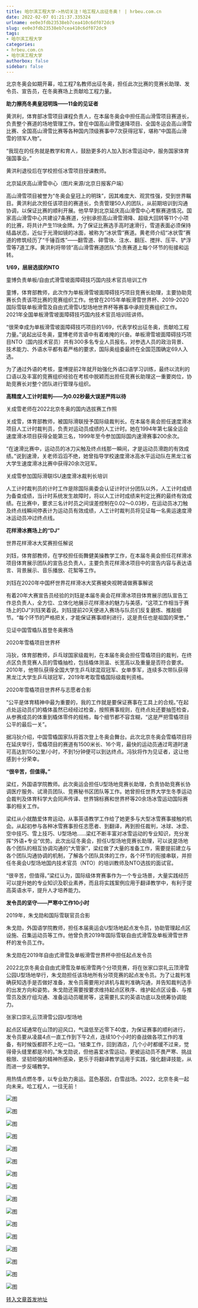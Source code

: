 ```yaml
---
title: 哈尔滨工程大学->热切关注！哈工程人出征冬奥！ | hrbeu.com.cn
date: 2022-02-07 01:21:37.335324
urlname: ee0e3fdb23538eb7cea410c6df072dc9
slug: ee0e3fdb23538eb7cea410c6df072dc9
tags: 
- 哈尔滨工程大学
categories:
- hrbeu.com.cn
- 哈尔滨工程大学
authorbox: false
sidebar: false
---
```

北京冬奥会如期开幕，哈工程7名教师出征冬奥，担任此次比赛的竞赛长助理、发令员、宣告员，在冬奥赛场上贡献哈工程力量。

**助力擦亮冬奥皇冠明珠——11金的见证者**

黄洪利，体育部冰雪项目课程负责人，在本届冬奥会中担任高山滑雪项目赛道长，负责整个赛道的场地管理工作。曾在中国高山滑雪速降项目、全国冬运会高山滑雪比赛、全国高山滑雪比赛等各种国内顶级赛事中7次获得冠军，堪称“中国高山滑雪的领军人物”。
<!--more-->
“我现在的任务就是教学和育人，鼓励更多的人加入到冰雪运动中，服务国家体育强国事业。”

黄洪利退役后在学校担任冰雪项目授课教师。

北京延庆高山滑雪中心（图片来源/北京日报客户端）

高山滑雪项目被誉为“冬奥会皇冠上的明珠”，因其难度大、观赏性强，受到世界瞩目。黄洪利此次担任该项目的赛道长，负责管理50人的团队，从前期培训到沟通协调，以保证比赛的顺利开展。他早早到北京延庆高山滑雪中心考察赛道情况。国家高山滑雪中心共建设7条赛道，分别承担高山滑雪滑降、超级大回转等11个小项的比赛，将共计产生11块金牌。为了保证比赛选手高时速滑行，雪道表面必须保持结晶状态，近似于光滑如镜的冰面，被称为“冰状雪”赛道。黄老师介绍“冰状雪”赛道的修筑经历了“千锤百炼”——翻雪道、碎雪块、注水、翻压、搅拌、压平、铲浮雪等7道工序。黄洪利将带领“高山滑雪赛道团队”负责赛道上每个环节的衔接和运转。

**1/69，层层选拔的NTO**

童博负责单板/自由式滑雪坡面障碍技巧国内技术官员培训工作

童博，体育部教师，此次作为单板滑雪坡面障碍技巧项目竞赛长助理，主要协助竞赛长负责该项比赛的竞赛组织工作。他曾在2015年单板滑雪世界杯、2019-2020国际雪联单板滑雪及自由式滑雪U型场地世界杯等赛事中承担竞赛组织工作。2021年全国单板滑雪坡面障碍技巧国内技术官员培训班讲师。

“很荣幸成为单板滑雪坡面障碍技巧项目的1/69，代表学校出征冬奥，贡献哈工程力量。”说起出征冬奥，童博老师言语中有着难掩的兴奋。单板滑雪坡面障碍技巧项目NTO（国内技术官员）共有300多名专业人员报名，对参选人员的政治背景、技术能力、外语水平都有着严格的要求，国际奥组委最终在全国范围确定69人入选。

为了通过外语的考核，童博提前2年就开始强化外语口语学习训练，最终以流利的口语以及丰富的竞赛组织经验在考核中脱颖而出担任竞赛长助理这一重要岗位，协助竞赛长对整个团队进行管理与组织。

**高精度人工计时裁判——为0.02秒最大误差严阵以待**

关成雪老师在2022北京冬奥的国内选拔赛工作照

关成雪，体育部教师，被国际滑联授予国际级裁判长。在本届冬奥会担任速度滑冰项目人工计时裁判员，负责对运动员成绩的人工计时。她在1994年第七届全运会速度滑冰项目获得全能第三名，1999年至今参加国际国内速滑赛事200余次。

“在速滑比赛中，运动员的冰刀尖触及终点线那一瞬间，才是运动员滑跑的有效成绩。”说到速滑，关老师滔滔不绝，她曾指导学校速度滑冰高水平运动队在黑龙江省大学生速度滑冰比赛中获得20余次冠军。

关成雪参加国际滑联ISU速度滑冰裁判长培训

人工计时裁判员的计时工作是除国际奥委会认证计时计分团队以外，人工计时成绩为备查成绩，当计时系统发生故障时，将以人工计时成绩来判定比赛的最终有效成绩。在比赛中，要求三名计时员之间误差控制在0.02～0.03秒，在运动员冰刀触及终点线瞬间停表计为运动员有效成绩，人工计时裁判员将见证每一名奥运速度滑冰运动员冲过终点线。

**花样滑冰赛场上的“DJ”**

世界花样滑冰大奖赛担任解说

刘钰，体育部教师，在学校担任街舞健美操教学工作，在本届冬奥会担任花样滑冰项目体育展示团队的宣告总负责人，主要负责花样滑冰项目中的宣告内容与表达语言、背景展示、音乐播放、花絮等工作。

刘钰在2020年中国杯世界花样滑冰大奖赛被央视聘请做赛事解说

有着20年大赛宣告员经验的刘钰是本届冬奥会花样滑冰项目体育展示团队宣告工作总负责人，全方位、立体化地展示花样滑冰的魅力与美感，“这项工作相当于赛场上的DJ”刘钰笑着说。刘钰提前20天便进入赛场与队员们反复磨炼、推敲细节。“每个环节的严格把关，才能保证赛事顺利进行，这是责任也是祖国的荣誉。”

见证中国雪橇队首登冬奥赛场

2020年雪橇项目世界杯

冯狄，体育部教师，乒乓球国家级裁判，在本届冬奥会担任雪橇项目的裁判，在终点区负责竞赛人员的雪橇抽检，包括橇体测温、长宽高以及重量是否符合要求。2010年，他带队获得全国大学生乒乓球混双冠军、女单季军，连续多次带队获得黑龙江大学生乒乓球冠军，2019年考取雪橇国际级裁判资格。

2020年雪橇项目世界杯与志愿者合影

“公平是体育精神中最为重要的，我的工作就是要保证赛事在工具上的合规。”在起点处运动员们的橇体虽然已经经过检查，按照赛事规则，在终点处还要抽签检查，从参赛成员的体重到橇体零件的规格，每个细节都不容含糊，“这是严把雪橇项目公平的最后一关”。

据冯狄介绍，中国雪橇国家队将首次登上冬奥会舞台。此次北京冬奥会雪橇项目将在延庆举行，雪橇项目的赛道有1500米长、16个弯，最快的运动员通过弯道时速可高达到150公里/小时，不到1分钟便可以到达终点。冯狄将作为见证者，这让他感到十分荣幸。

**“很辛苦，但值得。”**

梁红，外国语学院教师。此次奥运会担任U型场地竞赛长助理，负责协助竞赛长协调医疗服务、试滑员团队、竞赛秘书区团队等工作。她曾担任世界大学生冬季运动会裁判及体育科学大会同声传译、世界锦标赛和世界杯等20余场冰雪运动国际赛事的相关工作。

梁红从小就酷爱体育运动，从事英语教学工作给了她更多与大型冰雪赛事接触的机会。从起初参与各种冰雪赛事担任志愿者、到翻译，再到担任裁判，冰球、冰壶、空中技巧、雪上技巧、U型场地……梁红不断丰富对冰雪运动的专业知识，充分发挥“外语+专业”优势。此次出征冬奥会，担任U型场地竞赛长助理，可以说是场地各个团队的相互协调沟通的“大管家”，梁红做了大量的准备工作，需要提前建立与各个团队沟通协调的机制，了解各个团队具体的工作，各个环节的衔接串联，并担任冬奥会U型场地国内技术官员（NTO）的培训教师及NTO选拔的面试官。

“很辛苦，但值得。”梁红认为，国际级体育赛事作为一个专业场景，大量实践经历可以提升她的专业知识及职业素养，而且将实践案例应用于翻译教学中，有利于提高英语水平，提升人才培养能力。

**发令员的坚守——严寒中工作10小时**

2019年，朱戈勋和国际雪联官员合影

朱戈勋，外国语学院教师，担任本届奥运会U型场地起点发令员，协助管理起点区设施、召集运动员等工作。他曾负责2019年国际雪联自由式滑雪及单板滑雪世界杯的发令员工作。

朱戈勋在2019年自由式滑雪及单板滑雪世界杯中担任起点发令员

2022北京冬奥会自由式滑雪及单板滑雪两个分项竞赛，将在张家口崇礼云顶滑雪公园U型场地举行，朱戈勋担任该场地所有分项竞赛的起点发令员。为了让裁判准确获知选手是否做好准备，发令员需要用对讲机与裁判准确沟通，并告知裁判选手的出发方向和姿势。朱戈勋还需要按要求维持起点区秩序、维护起点区设备、与推雪员及医疗组沟通、准备运动员暖房等，这需要扎实的英语功底以及统筹协调能力。

张家口崇礼云顶滑雪公园U型场地

起点区域通常在山顶的迎风口，气温低至近零下40度，为保证赛事的顺利进行，发令员要从凌晨4点一直工作到下午2点，连续10个小时的奋战做各项工作的准备，有时候饭都顾不上吃一口。“结束工作，回到酒店，几个小时都缓不过来，觉得骨头缝里都是冷的。”朱戈勋说，但他喜爱冰雪运动，更被运动员不畏严寒、挑战极限、坚韧顽强的精神所感染，更乐于将翻译教学运用于实践，强化翻译技能，从而进一步反哺教学。

用热情点燃冬季，以专业助力奥运。蓝色基因，白雪战场。2022，北京冬奥一起向未来。哈工程人，一往无前！

![图](http://gongxue.cn/__local/3/FA/EC/3068942C1C5C737E58DF4CDD406_5F4A4D91_10148.jpg)

![图](http://gongxue.cn/__local/8/0C/E0/1554E58C02D1B90117456EE3B62_CE1234A0_1B656.jpg)

![图](http://gongxue.cn/__local/6/01/5A/A8566E68D5F7771A478F016A806_6A43FF78_F7B7.jpg)

![图](http://gongxue.cn/__local/3/90/39/975342C3801ACDA3F80A052F821_160EE7BA_10405.jpg)

![图](http://gongxue.cn/__local/B/35/91/105FA1F38579D05043E6D3485C1_2A95DD5B_11AB4.jpg)

![图](http://gongxue.cn/__local/C/6C/2F/DD8A841F7C20671ADFCDDF865BF_00BAA00A_BB96.jpg)

![图](http://gongxue.cn/__local/A/4F/D1/6D5299B3C1DB452C62F1EA3EA1C_9FD92232_15329.jpg)

![图](http://gongxue.cn/__local/1/E3/CD/CCABB893546AF244EE2A99471DF_A73C5AC6_C90B.jpg)

![图](http://gongxue.cn/__local/1/1A/EE/242349FBFD737EF5B1B0711DA7F_84BC6B4B_14F2F.jpg)

![图](http://gongxue.cn/__local/7/98/22/5FFA240AF11340712E80306A709_7E6C3FE6_B4FB.jpg)

![图](http://gongxue.cn/__local/0/A1/C7/6D080C3024D7F202002AAC55923_0EF34636_10ED1.jpg)

![图](http://gongxue.cn/__local/C/73/DA/65449DD145520DBFD97803EBFF7_2F27B47D_1D468.jpg)

![图](http://gongxue.cn/__local/C/1B/F1/7B33BC668DA53FE86FD6DDEA7B5_FAAC1749_17B9F.jpg)

![图](http://gongxue.cn/__local/D/F0/42/81FC83C5C4DB2B5A5EC049D45B9_ADD5BD4E_DD20.jpg)

![图](http://gongxue.cn/__local/A/72/D5/84F348D9E4E310BEDC858FE88B4_21BBC4CD_3315.jpg)

![图](http://gongxue.cn/__local/8/C1/9B/18AB3FBBDAC9CAE010505224A17_A454840C_141B0.jpg)

[转入文章首发地址](http://gongxue.cn/info/1141/69618.htm)